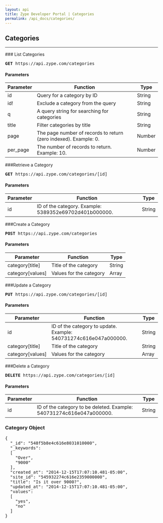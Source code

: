 ```yaml
---
layout: api
title: Zype Developer Portal | Categories
permalink: /api_docs/categories/
---
```


## Categories
<hr />
### List Categories
<pre>
<b>GET</b> https://api.zype.com/categories
</pre>

#### Parameters

Parameter | Function | Type
--------- | -------- | ----
id        | Query for a category by ID | String
id!       | Exclude a category from the query | String
q         | A query string for searching for categories | String
title     | Filter categories by title | String
page | The page number of records to return (zero indexed). Example: 0. | Number
per_page | The number of records to return. Example: 10. | Number

###Retrieve a Category
<pre><b>GET</b> https://api.zype.com/categories/[id]
</pre>

#### Parameters

Parameter | Function | Type
--------- | -------- | ----
id        | ID of the category. Example: 5389352e69702d401b000000. | String

###Create a Category
<pre><b>POST</b> https://api.zype.com/categories
</pre>

#### Parameters

Parameter | Function | Type
--------- | -------- | ----
category[title] | Title of the category | String
category[values] | Values for the category | Array

###Update a Category
<pre><b>PUT</b> https://api.zype.com/categories/[id]</pre>

#### Parameters

Parameter | Function | Type
--------- | -------- | ----
id | ID of the category to update. Example: 540731274c616e047a000000. | String
category[title] | Title of the category | String
category[values] | Values for the category | Array

###Delete a Category
<pre><b>DELETE</b> https://api.zype.com/categories/[id]
</pre>

#### Parameters

Parameter | Function | Type
--------- | -------- | ----
id | ID of the category to be deleted. Example: 540731274c616e047a000000. | String

### Category Object

<pre>
{
  "_id": "548f5b8e4c616e8031010000",
  "_keywords":
  [
    "Over",
    "9000"
  ],
  "created_at": "2014-12-15T17:07:10.481-05:00",
  "site_id": "545932274c616e2359000000",
  "title": "Is it over 9000?",
  "updated_at": "2014-12-15T17:07:10.481-05:00",
  "values":
  [
    "yes",
    "no"
  ]
}
</pre>